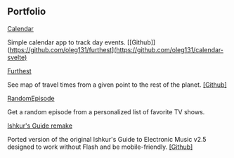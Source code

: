 ## Portfolio

[Calendar](https://calendar.projects.oleg.kim/)

Simple calendar app to track day events.
[[Github]](https://github.com/oleg131/furthest](https://github.com/oleg131/calendar-svelte)

[Furthest](https://furthest.projects.oleg.kim/)

See map of travel times from a given point to the rest of the planet.
[[Github]](https://github.com/oleg131/furthest)

[RandomEpisode](https://randomepisode.projects.oleg.kim/)

Get a random episode from a personalized list of favorite TV shows.

[Ishkur's Guide remake](https://oleg131.github.io/ishkur-web)

Ported version of the original Ishkur's Guide to Electronic Music v2.5 designed to work without Flash and be mobile-friendly. 
[[Github]](https://github.com/oleg131/ishkur-web)
